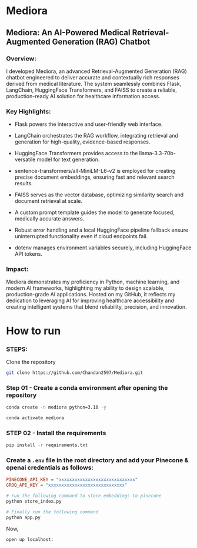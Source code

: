 # Mediora

## Mediora: An AI-Powered Medical Retrieval-Augmented Generation (RAG) Chatbot

### Overview:
I developed Mediora, an advanced Retrieval-Augmented Generation (RAG) chatbot engineered to deliver accurate and contextually rich responses derived from medical literature. The system seamlessly combines Flask, LangChain, HuggingFace Transformers, and FAISS to create a reliable, production-ready AI solution for healthcare information access.

### Key Highlights:

* Flask powers the interactive and user-friendly web interface.

* LangChain orchestrates the RAG workflow, integrating retrieval and generation for high-quality, evidence-based responses.

* HuggingFace Transformers provides access to the llama-3.3-70b-versatile model for text generation.

* sentence-transformers/all-MiniLM-L6-v2 is employed for creating precise document embeddings, ensuring fast and relevant search results.

* FAISS serves as the vector database, optimizing similarity search and document retrieval at scale.

* A custom prompt template guides the model to generate focused, medically accurate answers.

* Robust error handling and a local HuggingFace pipeline fallback ensure uninterrupted functionality even if cloud endpoints fail.

* dotenv manages environment variables securely, including HuggingFace API tokens.

### Impact:
Mediora demonstrates my proficiency in Python, machine learning, and modern AI frameworks, highlighting my ability to design scalable, production-grade AI applications. Hosted on my GitHub, it reflects my dedication to leveraging AI for improving healthcare accessibility and creating intelligent systems that blend reliability, precision, and innovation.


# How to run
### STEPS:

Clone the repository

```bash
git clone https://github.com/Chandan2597/Mediora.git
```

### Step 01 - Create a conda environment after opening the repository

```bash
conda create -n mediora python=3.10 -y
```

```bash
conda activate mediora
```

### STEP 02 - Install the requirements
```bash
pip install -r requirements.txt
```

### Create a `.env` file in the root directory and add your Pinecone & openai credentials as follows:

```ini
PINECONE_API_KEY = "xxxxxxxxxxxxxxxxxxxxxxxxxxxxx"
GROQ_API_KEY = "xxxxxxxxxxxxxxxxxxxxxxxxxxxxx"
```


```bash
# run the following command to store embeddings to pinecone
python store_index.py
```

```bash
# Finally run the following command
python app.py
```

Now,
```bash
open up localhost:
```


